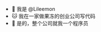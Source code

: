 - 👋 我是 @Lileemon
- :cat: 我在一家做果冻的创业公司写代码
- 👀 是的，整个公司就我一个程序员

<!---
Lileemon/Lileemon is a ✨ special ✨ repository because its `README.md` (this file) appears on your GitHub profile.
You can click the Preview link to take a look at your changes.
--->
